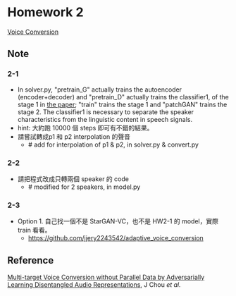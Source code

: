 # Homework 2
[Voice Conversion]

## Note
### 2-1
* In solver.py, "pretrain_G" actually trains the autoencoder (encoder+decoder) and "pretrain_D" actually trains the classifier1, of the stage 1 in 
  [the paper](#Reference); "train" trains the stage 1 and "patchGAN" trains the stage 2. The classifier1 is necessary to separate the speaker characteristics from the linguistic content in speech signals.
* hint: 大約跑 10000 個 steps 即可有不錯的結果。
* 請嘗試轉成p1 和 p2 interpolation 的聲音
  * \# add for interpolation of p1 & p2, in solver.py & convert.py
### 2-2
* 請把程式改成只轉兩個 speaker 的 code
  * \# modified for 2 speakers, in model.py
### 2-3
* Option 1. 自己找一個不是 StarGAN-VC，也不是 HW2-1 的 model，實際 train 看看。
  * https://github.com/jjery2243542/adaptive_voice_conversion

## Reference
[Multi-target Voice Conversion without Parallel Data by Adversarially Learning Disentangled Audio Representations][p1], J Chou *et al.*



[Voice Conversion]: https://docs.google.com/presentation/d/1lKdhQaYQO4elmXrEoi3d8SDb1TzwMNcOBr9_oMXvPKA
[p1]: https://arxiv.org/abs/1804.02812
